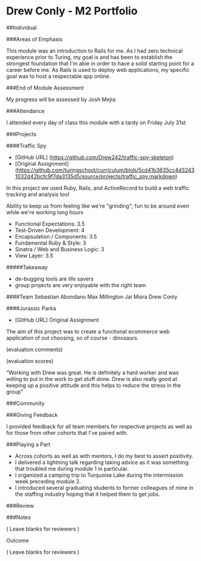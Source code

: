 # Drew Conly - M2 Portfolio

##Individual

###Areas of Emphasis

This module was an introduction to Rails for me. As I had zero technical
experience prior to Turing, my goal is and has been to establish the strongest
foundation that I'm able in order to have a solid starting point for a career
before me. As Rails is used to deploy web applications, my specific goal was to
host a respectable app online.

###End of Module Assessment

My progress will be assessed by Josh Mejia:

###Attendance

I attended every day of class this module with a tardy on Friday July 31st

###Projects

####Traffic Spy

* [GitHub URL] (https://github.com/Drew242/traffic-spy-skeleton)
* [Original Assignment] (https://github.com/turingschool/curriculum/blob/5cd41b3635cc4d32431032d42bcfc9f7da3135d5/source/projects/traffic_spy.markdown)

In this project we used Ruby, Rails, and ActiveRecord to build a web traffic
tracking and analysis tool

Ability to keep us from feeling like we're "grinding"; fun to be around even
while we're working long hours

*  Functional Expectations: 3.5
*  Test-Driven Development: 4
*  Encapsulation / Components: 3.5
*  Fundamental Ruby & Style: 3
*  Sinatra / Web and Business Logic: 3
*  View Layer: 3.5

#####Takeaway
* de-bugging tools are life savers
* group projects are very enjoyable with the right team 

####Team
  Sebastian Abondano
  Max Millington
  Jai Misra
  Drew Conly

####Jurassic Parka

* [GitHub URL]
Original Assignment

The aim of this project was to create a functional ecommerce web application of
out choosing, so of course - dinosaurs.

(evaluation comments)

(evaluation scores)

“Working with Drew was great. He is definitely a hard worker and was willing to
put in the work to get stuff done. Drew is also really good at keeping up a
positive attitude and this helps to reduce the stress in the group"

###Community

###Giving Feedback

I provided feedback for all team members for respective projects as well as for
those from other cohorts that I've paired with.

###Playing a Part

* Across cohorts as well as with mentors, I do my best to assert positivity.
* I delivered a lightning talk regarding taking advice as it was something that
  troubled me during module 1 in particular.
* I organized a camping trip to Turquoise Lake during the intermission week
  preceding module 2.
* I introduced several graduating students to former colleagues of mine in the
  staffing industry hoping that it helped them to get jobs.

###Review

###Notes

( Leave blanks for reviewers )

Outcome

( Leave blanks for reviewers )
